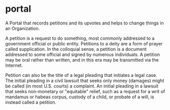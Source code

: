 # portal
A Portal that records petitions and its upvotes and helps to change things in an Organization.

A petition is a request to do something, most commonly addressed to a government official or public entity. Petitions to a deity are a form of prayer called supplication. In the colloquial sense, a petition is a document addressed to some official and signed by numerous individuals. A petition may be oral rather than written, and in this era may be transmitted via the Internet.

Petition can also be the title of a legal pleading that initiates a legal case. The initial pleading in a civil lawsuit that seeks only money (damages) might be called (in most U.S. courts) a complaint. An initial pleading in a lawsuit that seeks non-monetary or "equitable" relief, such as a request for a writ of mandamus or habeas corpus, custody of a child, or probate of a will, is instead called a petition.

